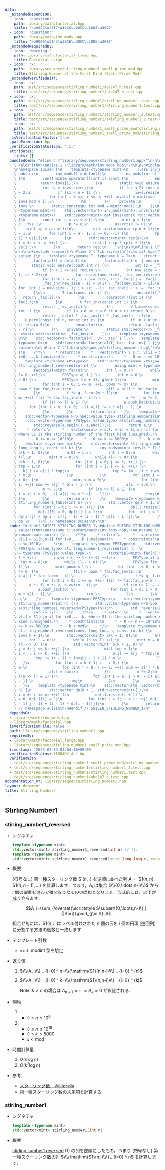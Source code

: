 ```yaml
---
data:
  _extendedDependsOn:
  - icon: ':question:'
    path: library/math/factorial.hpp
    title: "\u968E\u4E57\u30C6\u30FC\u30D6\u30EB"
  - icon: ':question:'
    path: library/math/inv_mods.hpp
    title: "\u9006\u5143\u30C6\u30FC\u30D6\u30EB"
  _extendedRequiredBy:
  - icon: ':warning:'
    path: library/math/factorial_large.hpp
    title: Factorial Large
  - icon: ':x:'
    path: library/sequence/stirling_number1_small_prime_mod.hpp
    title: Stirling Number of the First Kind (Small Prime Mod)
  _extendedVerifiedWith:
  - icon: ':x:'
    path: test/src/sequence/stirling_number1/abc247_h.test.cpp
    title: test/src/sequence/stirling_number1/abc247_h.test.cpp
  - icon: ':x:'
    path: test/src/sequence/stirling_number1/stirling_number1.test.cpp
    title: test/src/sequence/stirling_number1/stirling_number1.test.cpp
  - icon: ':x:'
    path: test/src/sequence/stirling_number1/stirling_number1_2.test.cpp
    title: test/src/sequence/stirling_number1/stirling_number1_2.test.cpp
  - icon: ':x:'
    path: test/src/sequence/stirling_number1_small_prime_mod/stirling_number_of_the_first_kind_small_p_large_n.test.cpp
    title: test/src/sequence/stirling_number1_small_prime_mod/stirling_number_of_the_first_kind_small_p_large_n.test.cpp
  _isVerificationFailed: true
  _pathExtension: hpp
  _verificationStatusIcon: ':x:'
  attributes:
    links: []
  bundledCode: "#line 1 \"library/sequence/stirling_number1.hpp\"\n\n\n\n#include\
    \ <algorithm>\n#line 1 \"library/math/inv_mods.hpp\"\n\n\n\n#include <vector>\n\
    \nnamespace suisen {\n    template <typename mint>\n    class inv_mods {\n   \
    \ public:\n        inv_mods() = default;\n        inv_mods(int n) { ensure(n);\
    \ }\n        const mint& operator[](int i) const {\n            ensure(i);\n \
    \           return invs[i];\n        }\n        static void ensure(int n) {\n\
    \            int sz = invs.size();\n            if (sz < 2) invs = { 0, 1 }, sz\
    \ = 2;\n            if (sz < n + 1) {\n                invs.resize(n + 1);\n \
    \               for (int i = sz; i <= n; ++i) invs[i] = mint(mod - mod / i) *\
    \ invs[mod % i];\n            }\n        }\n    private:\n        static std::vector<mint>\
    \ invs;\n        static constexpr int mod = mint::mod();\n    };\n    template\
    \ <typename mint>\n    std::vector<mint> inv_mods<mint>::invs{};\n\n    template\
    \ <typename mint>\n    std::vector<mint> get_invs(const std::vector<mint>& vs)\
    \ {\n        const int n = vs.size();\n\n        mint p = 1;\n        for (auto&\
    \ e : vs) {\n            p *= e;\n            assert(e != 0);\n        }\n   \
    \     mint ip = p.inv();\n\n        std::vector<mint> rp(n + 1);\n        rp[n]\
    \ = 1;\n        for (int i = n - 1; i >= 0; --i) {\n            rp[i] = rp[i +\
    \ 1] * vs[i];\n        }\n        std::vector<mint> res(n);\n        for (int\
    \ i = 0; i < n; ++i) {\n            res[i] = ip * rp[i + 1];\n            ip *=\
    \ vs[i];\n        }\n        return res;\n    }\n}\n\n\n#line 1 \"library/math/factorial.hpp\"\
    \n\n\n\n#include <cassert>\n#line 6 \"library/math/factorial.hpp\"\n\nnamespace\
    \ suisen {\n    template <typename T, typename U = T>\n    struct factorial {\n\
    \        factorial() = default;\n        factorial(int n) { ensure(n); }\n\n \
    \       static void ensure(const int n) {\n            int sz = _fac.size();\n\
    \            if (n + 1 <= sz) return;\n            int new_size = std::max(n +\
    \ 1, sz * 2);\n            _fac.resize(new_size), _fac_inv.resize(new_size);\n\
    \            for (int i = sz; i < new_size; ++i) _fac[i] = _fac[i - 1] * i;\n\
    \            _fac_inv[new_size - 1] = U(1) / _fac[new_size - 1];\n           \
    \ for (int i = new_size - 1; i > sz; --i) _fac_inv[i - 1] = _fac_inv[i] * i;\n\
    \        }\n\n        T fac(const int i) {\n            ensure(i);\n         \
    \   return _fac[i];\n        }\n        T operator()(int i) {\n            return\
    \ fac(i);\n        }\n        U fac_inv(const int i) {\n            ensure(i);\n\
    \            return _fac_inv[i];\n        }\n        U binom(const int n, const\
    \ int r) {\n            if (n < 0 or r < 0 or n < r) return 0;\n            ensure(n);\n\
    \            return _fac[n] * _fac_inv[r] * _fac_inv[n - r];\n        }\n    \
    \    U perm(const int n, const int r) {\n            if (n < 0 or r < 0 or n <\
    \ r) return 0;\n            ensure(n);\n            return _fac[n] * _fac_inv[n\
    \ - r];\n        }\n    private:\n        static std::vector<T> _fac;\n      \
    \  static std::vector<U> _fac_inv;\n    };\n    template <typename T, typename\
    \ U>\n    std::vector<T> factorial<T, U>::_fac{ 1 };\n    template <typename T,\
    \ typename U>\n    std::vector<U> factorial<T, U>::_fac_inv{ 1 };\n} // namespace\
    \ suisen\n\n\n#line 7 \"library/sequence/stirling_number1.hpp\"\n\nnamespace suisen\
    \ {\n    /**\n     * return:\n     *   vector<mint> v s.t. v[i] = S1[n,n-i] for\
    \ i=0,...,k (unsigned)\n     * constraints:\n     *   0 <= n <= 10^6\n     */\n\
    \    template <typename FPSType>\n    std::vector<typename FPSType::value_type>\
    \ stirling_number1_reversed(int n) {\n        using mint = typename FPSType::value_type;\n\
    \        factorial<mint> fac(n);\n        int l = 0;\n        while ((n >> l)\
    \ != 0) ++l;\n        FPSType a{ 1 };\n        int m = 0;\n        while (l--\
    \ > 0) {\n            FPSType f(m + 1), g(m + 1);\n            mint powm = 1;\n\
    \            for (int i = 0; i <= m; ++i, powm *= m) {\n                f[i] =\
    \ powm * fac.fac_inv(i);\n                g[i] = a[i] * fac.fac(m - i);\n    \
    \        }\n            f *= g, f.cut(m + 1);\n            for (int i = 0; i <=\
    \ m; ++i) f[i] *= fac.fac_inv(m - i);\n            a *= f, m *= 2, a.cut(m + 1);\n\
    \            if ((n >> l) & 1) {\n                a.push_back(0);\n          \
    \      for (int i = m; i > 0; --i) a[i] += m * a[i - 1];\n                ++m;\n\
    \            }\n        }\n        return a;\n    }\n    template <typename FPSType>\n\
    \    std::vector<typename FPSType::value_type> stirling_number1(int n) {\n   \
    \     std::vector<typename FPSType::value_type> a(stirling_number1_reversed<FPSType>(n));\n\
    \        std::reverse(a.begin(), a.end());\n        return a;\n    }\n    /**\n\
    \     * return:\n     *   vector<mint> v s.t. v[i] = S1[n,n-i] for i=0,...,k,\
    \ where S1 is the stirling number of the first kind (unsigned).\n     * constraints:\n\
    \     * - 0 <= n <= 10^18\n     * - 0 <= k <= 5000\n     * - k < mod\n     */\n\
    \    template <typename mint>\n    std::vector<mint> stirling_number1_reversed(const\
    \ long long n, const int k) {\n        inv_mods<mint> invs(k + 1);\n        std::vector<mint>\
    \ a(k + 1, 0);\n        a[0] = 1;\n        int l = 0;\n        while (n >> l)\
    \ ++l;\n        mint m = 0;\n        while (l-- > 0) {\n            std::vector<mint>\
    \ b(k + 1, 0);\n            for (int j = 0; j <= k; ++j) {\n                mint\
    \ tmp = 1;\n                for (int i = j; i <= k; ++i) {\n                 \
    \   b[i] += a[j] * tmp;\n                    tmp *= (m - i) * invs[i - j + 1]\
    \ * m;\n                }\n            }\n            for (int i = k + 1; i--\
    \ > 0;) {\n                mint sum = 0;\n                for (int j = 0; j <=\
    \ i; ++j) sum += a[j] * b[i - j];\n                a[i] = sum;\n            }\n\
    \            m *= 2;\n            if ((n >> l) & 1) {\n                for (int\
    \ i = k; i > 0; --i) a[i] += m * a[i - 1];\n                ++m;\n           \
    \ }\n        }\n        return a;\n    }\n    template <typename mint>\n    std::vector<std::vector<mint>>\
    \ stirling_number1_table(int n) {\n        std::vector dp(n + 1, std::vector<mint>{});\n\
    \        for (int i = 0; i <= n; ++i) {\n            dp[i].resize(i + 1);\n  \
    \          dp[i][0] = 0, dp[i][i] = 1;\n            for (int j = 1; j < i; ++j)\
    \ dp[i][j] = dp[i - 1][j - 1] + (i - 1) * dp[i - 1][j];\n        }\n        return\
    \ dp;\n    }\n} // namespace suisen\n\n\n"
  code: "#ifndef SUISEN_STIRLING_NUMBER_1\n#define SUISEN_STIRLING_NUMBER_1\n\n#include\
    \ <algorithm>\n#include \"library/math/inv_mods.hpp\"\n#include \"library/math/factorial.hpp\"\
    \n\nnamespace suisen {\n    /**\n     * return:\n     *   vector<mint> v s.t.\
    \ v[i] = S1[n,n-i] for i=0,...,k (unsigned)\n     * constraints:\n     *   0 <=\
    \ n <= 10^6\n     */\n    template <typename FPSType>\n    std::vector<typename\
    \ FPSType::value_type> stirling_number1_reversed(int n) {\n        using mint\
    \ = typename FPSType::value_type;\n        factorial<mint> fac(n);\n        int\
    \ l = 0;\n        while ((n >> l) != 0) ++l;\n        FPSType a{ 1 };\n      \
    \  int m = 0;\n        while (l-- > 0) {\n            FPSType f(m + 1), g(m +\
    \ 1);\n            mint powm = 1;\n            for (int i = 0; i <= m; ++i, powm\
    \ *= m) {\n                f[i] = powm * fac.fac_inv(i);\n                g[i]\
    \ = a[i] * fac.fac(m - i);\n            }\n            f *= g, f.cut(m + 1);\n\
    \            for (int i = 0; i <= m; ++i) f[i] *= fac.fac_inv(m - i);\n      \
    \      a *= f, m *= 2, a.cut(m + 1);\n            if ((n >> l) & 1) {\n      \
    \          a.push_back(0);\n                for (int i = m; i > 0; --i) a[i] +=\
    \ m * a[i - 1];\n                ++m;\n            }\n        }\n        return\
    \ a;\n    }\n    template <typename FPSType>\n    std::vector<typename FPSType::value_type>\
    \ stirling_number1(int n) {\n        std::vector<typename FPSType::value_type>\
    \ a(stirling_number1_reversed<FPSType>(n));\n        std::reverse(a.begin(), a.end());\n\
    \        return a;\n    }\n    /**\n     * return:\n     *   vector<mint> v s.t.\
    \ v[i] = S1[n,n-i] for i=0,...,k, where S1 is the stirling number of the first\
    \ kind (unsigned).\n     * constraints:\n     * - 0 <= n <= 10^18\n     * - 0\
    \ <= k <= 5000\n     * - k < mod\n     */\n    template <typename mint>\n    std::vector<mint>\
    \ stirling_number1_reversed(const long long n, const int k) {\n        inv_mods<mint>\
    \ invs(k + 1);\n        std::vector<mint> a(k + 1, 0);\n        a[0] = 1;\n  \
    \      int l = 0;\n        while (n >> l) ++l;\n        mint m = 0;\n        while\
    \ (l-- > 0) {\n            std::vector<mint> b(k + 1, 0);\n            for (int\
    \ j = 0; j <= k; ++j) {\n                mint tmp = 1;\n                for (int\
    \ i = j; i <= k; ++i) {\n                    b[i] += a[j] * tmp;\n           \
    \         tmp *= (m - i) * invs[i - j + 1] * m;\n                }\n         \
    \   }\n            for (int i = k + 1; i-- > 0;) {\n                mint sum =\
    \ 0;\n                for (int j = 0; j <= i; ++j) sum += a[j] * b[i - j];\n \
    \               a[i] = sum;\n            }\n            m *= 2;\n            if\
    \ ((n >> l) & 1) {\n                for (int i = k; i > 0; --i) a[i] += m * a[i\
    \ - 1];\n                ++m;\n            }\n        }\n        return a;\n \
    \   }\n    template <typename mint>\n    std::vector<std::vector<mint>> stirling_number1_table(int\
    \ n) {\n        std::vector dp(n + 1, std::vector<mint>{});\n        for (int\
    \ i = 0; i <= n; ++i) {\n            dp[i].resize(i + 1);\n            dp[i][0]\
    \ = 0, dp[i][i] = 1;\n            for (int j = 1; j < i; ++j) dp[i][j] = dp[i\
    \ - 1][j - 1] + (i - 1) * dp[i - 1][j];\n        }\n        return dp;\n    }\n\
    } // namespace suisen\n\n#endif // SUISEN_STIRLING_NUMBER_1\n"
  dependsOn:
  - library/math/inv_mods.hpp
  - library/math/factorial.hpp
  isVerificationFile: false
  path: library/sequence/stirling_number1.hpp
  requiredBy:
  - library/math/factorial_large.hpp
  - library/sequence/stirling_number1_small_prime_mod.hpp
  timestamp: '2023-07-09 04:04:16+09:00'
  verificationStatus: LIBRARY_ALL_WA
  verifiedWith:
  - test/src/sequence/stirling_number1_small_prime_mod/stirling_number_of_the_first_kind_small_p_large_n.test.cpp
  - test/src/sequence/stirling_number1/stirling_number1_2.test.cpp
  - test/src/sequence/stirling_number1/stirling_number1.test.cpp
  - test/src/sequence/stirling_number1/abc247_h.test.cpp
documentation_of: library/sequence/stirling_number1.hpp
layout: document
title: Stirling Number1
---
```

## Stirling Number1

### stirling_number1_reversed

- シグネチャ

  ```cpp
  template <typename mint>
  std::vector<mint> stirling_number1_reversed(int n) // (1)
  template <typename mint>
  std::vector<mint> stirling_number1_reversed(const long long n, const int k) // (2)
  ```

- 概要
  
  (符号なし) 第一種スターリング数 $\mathrm{S1}(n,\cdot)$ を逆順に並べた列 $A=(\mathrm{S1}(n,n),\mathrm{S1}(n,n-1),\ldots)$ を計算します．つまり，$A_i$ は集合 $\\\{0,\ldots,n-1\\\}$ から $i$ 個の要素を選んで積を取ったものの総和となります．形式的には，以下が成り立ちます．

  $$A_i=\sum_{\overset{\scriptstyle S\subset\{0,\ldots,n-1\},}{|S|=i}}\prod_{j\in S} j$$

  組合せ的には，$\mathrm{S1}(n,i)$ はラベル付けされた $n$ 個の玉を $i$ 個の円環 (巡回列) に分割する方法の個数と一致します．

- テンプレート引数

  - `mint`: modint 型を想定

- 返り値

  1. $\\\{A_i\\\} _ {i=0} ^ n=\\\{\mathrm{S1}(n,n-i)\\\} _ {i=0} ^ {n}$
  2. $\\\{A_i\\\} _ {i=0} ^ k=\\\{\mathrm{S1}(n,n-i)\\\} _ {i=0} ^ {k}$

      Note. $k>n$ の場合は $A_{n+1}=\cdots=A_{k}=0$ が保証される．

- 制約

  1. - $0\leq n\leq 10 ^ 6$
  2. - $0\leq n\leq 10 ^ {18}$
     - $0\leq k\leq 5000$
     - $k\lt \mathrm{mod}$

- 時間計算量

  1. $O(n\log n)$
  2. $O(k ^ 2\log n)$

- 参考

  - [スターリング数 - Wikipedia](https://ja.wikipedia.org/wiki/%E3%82%B9%E3%82%BF%E3%83%BC%E3%83%AA%E3%83%B3%E3%82%B0%E6%95%B0)
  - [第一種スターリング数の末尾項を計算する](https://suisen-kyopro.hatenablog.com/entry/2021/06/02/225932)

### stirling_number1

- シグネチャ
  
  ```cpp
  template <typename mint>
  std::vector<mint> stirling_number1(int n)
  ```

- 概要
  
  [stirling number1 reversed](#stirling_number1_reversed) (1) の列を逆順にしたもの，つまり (符号なし) 第一種スターリング数の列 $\\\{\mathrm{S1}(n,i)\\\} _ {i=0} ^ n$ を計算します．